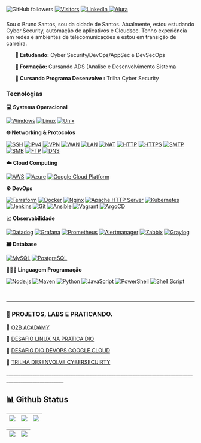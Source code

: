
![GitHub followers](https://img.shields.io/github/followers/BrunoSantos88?style=social) 
[![Visitors](https://api.visitorbadge.io/api/combined?path=https%3A%2F%2Fgithub.com%2FBrunoSantos88&countColor=%2337d67a&style=flat-square&labelStyle=lower)](https://visitorbadge.io/status?path=https%3A%2F%2Fgithub.com%2FBrunoSantos88)
<a href="https://www.linkedin.com/in/brunosantos88/" target="_blank">
    <img src="https://img.shields.io/badge/LinkedIn-0077B5?style=flat-square&logo=linkedin&logoColor=white" alt="LinkedIn">
<a href="https://cursos.alura.com.br/user/ilovegamesrpg" target="_blank">
    <img src="https://img.shields.io/badge/Alura-52B6FF?style=flat-square&logo=alura&logoColor=white" alt="Alura">
</a>

<h3></h3>
Sou o Bruno Santos, sou da cidade de Santos. Atualmente, estou estudando Cyber Security, automação de aplicativos e Cloudsec. Tenho experiência em redes e ambientes de telecomunicações e estou em transição de carreira. </p>

<ul>
    <b> 🎯 Estudando:</b> Cyber Security/DevOps/AppSec e DevSecOps </li> </p>
    <b> 🎯 Formação:</b> Cursando ADS (Analise e Desenvolvimento Sistema </li> </p>
    <b> 🎯 Cursando Programa Desenvolve :</b> Trilha Cyber Security </li>  </p>
</ul>

</p>

<p align="left">
<h3>Tecnologias</h3>

<b> 💻 Systema Operacional </b> <br> </p>
<a href="https://www.microsoft.com/en-us/windows/" alt="Windows" target="_blank">
    <img alt="Windows" src="https://img.shields.io/badge/Windows-0078D6?style=flat&logo=windows&logoColor=white"></a>
<a href="https://www.linux.org/" alt="Linux" target="_blank">
    <img alt="Linux" src="https://img.shields.io/badge/Linux-FCC624?style=flat&logo=linux&logoColor=black"></a>
<a href="https://en.wikipedia.org/wiki/Unix-like" alt="Unix" target="_blank">
    <img alt="Unix" src="https://img.shields.io/badge/Unix-000000?style=flat&logo=unix&logoColor=white"></a>
  </p>   
<b> 🌐 Networking & Protocolos </b> <br> </p>
  <a href="https://www.ssh.com/" alt="SSH" target="_blank">
    <img alt="SSH" src="https://img.shields.io/badge/SSH-000000?style=flat&logo=ssh&logoColor=white"></a>
<a href="https://en.wikipedia.org/wiki/IPv4" alt="IPv4" target="_blank">
    <img alt="IPv4" src="https://img.shields.io/badge/IPv4-0080FF?style=flat&logo=internet-explorer&logoColor=white"></a>
<a href="https://en.wikipedia.org/wiki/Virtual_private_network" alt="VPN" target="_blank">
    <img alt="VPN" src="https://img.shields.io/badge/VPN-009688?style=flat&logo=vpn&logoColor=white"></a>
<a href="https://en.wikipedia.org/wiki/Wide_area_network" alt="WAN" target="_blank">
    <img alt="WAN" src="https://img.shields.io/badge/WAN-FFA000?style=flat&logo=internet-explorer&logoColor=white"></a>
<a href="https://en.wikipedia.org/wiki/Local_area_network" alt="LAN" target="_blank">
    <img alt="LAN" src="https://img.shields.io/badge/LAN-4CAF50?style=flat&logo=internet-explorer&logoColor=white"></a>
<a href="https://en.wikipedia.org/wiki/Network_address_translation" alt="NAT" target="_blank">
    <img alt="NAT" src="https://img.shields.io/badge/NAT-FF5722?style=flat&logo=internet-explorer&logoColor=white"></a>
<a href="https://en.wikipedia.org/wiki/Hypertext_Transfer_Protocol" alt="HTTP" target="_blank">
    <img alt="HTTP" src="https://img.shields.io/badge/HTTP-FF5722?style=flat&logo=http&logoColor=white"></a>
<a href="https://en.wikipedia.org/wiki/HTTPS" alt="HTTPS" target="_blank">
    <img alt="HTTPS" src="https://img.shields.io/badge/HTTPS-00C853?style=flat&logo=https&logoColor=white"></a>
    <a href="https://en.wikipedia.org/wiki/Simple_Mail_Transfer_Protocol" alt="SMTP" target="_blank">
    <img alt="SMTP" src="https://img.shields.io/badge/SMTP-2196F3?style=flat&logo=mail.ru&logoColor=white"></a>
<a href="https://en.wikipedia.org/wiki/Server_Message_Block" alt="SMB" target="_blank">
    <img alt="SMB" src="https://img.shields.io/badge/SMB-4CAF50?style=flat&logo=smb&logoColor=white"></a>
<a href="https://en.wikipedia.org/wiki/File_Transfer_Protocol" alt="FTP" target="_blank">
    <img alt="FTP" src="https://img.shields.io/badge/FTP-03A9F4?style=flat&logo=ftp&logoColor=white"></a>
<a href="https://en.wikipedia.org/wiki/Domain_Name_System" alt="DNS" target="_blank">
    <img alt="DNS" src="https://img.shields.io/badge/DNS-7952B3?style=flat&logo=dns&logoColor=white"></a>


</p>
<b> ☁️ Cloud Computing </b> <br> </p>
<a href="https://aws.amazon.com" alt="AWS" target="_blank">
    <img alt="AWS" src="https://img.shields.io/badge/Amazon_AWS-FFD700?style=flat&logo=amazon-aws&logoColor=white"></a>
<a href="https://azure.microsoft.com" alt="Azure" target="_blank">
    <img alt="Azure" src="https://img.shields.io/badge/Microsoft_Azure-0089D6?style=flat&logo=microsoft-azure&logoColor=white"></a> 
<a href="https://cloud.google.com" alt="Google Cloud Platform" target="_blank">
    <img alt="Google Cloud Platform" src="https://img.shields.io/badge/Google_Cloud_Platform-4285F4?style=flat&logo=google-cloud&logoColor=white"></a> 
</p>
<b> ⚙️ DevOps </b>  </p>

<a href="https://www.terraform.io" alt="Terraform" target="_blank">
    <img alt="Terraform" src="https://img.shields.io/badge/Terraform-7647a7?style=flat&logo=terraform&logoColor=white"></a> 
<a href="https://www.docker.com" alt="Docker" target="_blank">
    <img alt="Docker" src="https://img.shields.io/badge/Docker-2496ED?style=flat&logo=docker&logoColor=white"></a>
<a href="https://www.nginx.com" alt="Nginx" target="_blank">
    <img alt="Nginx" src="https://img.shields.io/badge/Nginx-009639?style=flat&logo=nginx&logoColor=white"></a>
<a href="https://httpd.apache.org/" alt="Apache HTTP Server" target="_blank">
    <img alt="Apache HTTP Server" src="https://img.shields.io/badge/Apache_HTTP_Server-D22128?style=flat&logo=apache&logoColor=white"></a>
<a href="https://kubernetes.io" alt="Kubernetes" target="_blank">
    <img alt="Kubernetes" src="https://img.shields.io/badge/Kubernetes-326CE5?style=flat&logo=kubernetes&logoColor=white"></a>  
<a href="https://www.jenkins.io" alt="Jenkins" target="_blank">
    <img alt="Jenkins" src="https://img.shields.io/badge/Jenkins-D24939?style=flat&logo=jenkins&logoColor=white"></a>
<a href="https://git-scm.com/" alt="Git" target="_blank">
    <img alt="Git" src="https://img.shields.io/badge/Git-F05032?style=flat&logo=git&logoColor=white"></a>
<a href="https://www.ansible.com" alt="Ansible" target="_blank">
   <img alt="Ansible" src="https://img.shields.io/badge/Ansible-EE0000?style=flat&logo=ansible&logoColor=white"></a>
<a href="https://www.vagrantup.com/" alt="Vagrant" target="_blank">
    <img alt="Vagrant" src="https://img.shields.io/badge/Vagrant-1563FF?style=flat&logo=vagrant&logoColor=white"></a>
<a href="https://argoproj.github.io/argo-cd/" alt="ArgoCD" target="_blank">
    <img alt="ArgoCD" src="https://img.shields.io/badge/ArgoCD-5898F1?style=flat&logo=argo-cd&logoColor=white"></a>
 </p>

<b> 📈 Observabilidade </b> </p>
<a href="https://www.datadoghq.com" alt="Datadog" target="_blank">
    <img alt="Datadog" src="https://img.shields.io/badge/Datadog-632CA6?style=flat&logo=datadog&logoColor=white"></a>
<a href="https://grafana.com" alt="Grafana" target="_blank">
 <img alt="Grafana" src="https://img.shields.io/badge/Grafana-F46800?style=flat&logo=grafana&logoColor=white"></a>
<a href="https://prometheus.io" alt="Prometheus" target="_blank">
 <img alt="Prometheus" src="https://img.shields.io/badge/Prometheus-E6522C?style=flat&logo=prometheus&logoColor=white"></a>
<a href="https://prometheus.io" alt="Alertmanager" target="_blank">
<img alt="Alertmanager" src="https://img.shields.io/badge/Alertmanager-FFA500?style=flat&logo=prometheus&logoColor=white"></a> 
<a href="https://www.zabbix.com/" alt="Zabbix" target="_blank">
<img alt="Zabbix" src="https://img.shields.io/badge/Zabbix-DC382D?style=flat&logo=zabbix&logoColor=white"></a>
<a href="https://www.graylog.org/" alt="Graylog" target="_blank">
    <img alt="Graylog" src="https://img.shields.io/badge/Graylog-3E3E3E?style=flat&logo=graylog&logoColor=white"></a>
</p>
<b> 🗃️ Database</b> </p>
<a href="https://www.mysql.com" alt="MySQL" target="_blank">
<img alt="MySQL" src="https://img.shields.io/badge/MySQL-005C84?style=flat&logo=mysql&logoColor=white"></a>
<a href="https://www.postgresql.org" alt="PostgreSQL" target="_blank">
 <img alt="PostgreSQL" src="https://img.shields.io/badge/PostgreSQL-336791?style=flat&logo=postgresql&logoColor=white"></a> 
 
</p>

<b> 👨🏻‍💻 Linguagem Programação</b> </p>
<a href="https://nodejs.org" alt="Node.js" target="_blank">
    <img alt="Node.js" src="https://img.shields.io/badge/Node.js-43853D?style=flat&logo=node.js&logoColor=white"></a>
<a href="https://maven.apache.org" alt="Maven" target="_blank">
    <img alt="Maven" src="https://img.shields.io/badge/Maven-C71A36?style=flat&logo=apache-maven&logoColor=white"></a>
<a href="https://www.python.org" alt="Python" target="_blank">
    <img alt="Python" src="https://img.shields.io/badge/Python-3776AB?style=flat&logo=python&logoColor=white"></a>
<a href="https://developer.mozilla.org/pt-BR/docs/Web/JavaScript" alt="JavaScript" target="_blank">
    <img alt="JavaScript" src="https://img.shields.io/badge/JavaScript-F7DF1E?style=flat&logo=javascript&logoColor=black"></a> 
<a href="https://docs.microsoft.com/en-us/powershell/" alt="PowerShell" target="_blank">
    <img alt="PowerShell" src="https://img.shields.io/badge/PowerShell-5391FE?style=flat&logo=powershell&logoColor=white"></a>
<a href="https://en.wikipedia.org/wiki/Shell_script" alt="Shell Script" target="_blank">
    <img alt="Shell Script" src="https://img.shields.io/badge/Shell_Script-4EAA25?style=flat&logo=gnu-bash&logoColor=white"></a>
    </p>
<br>
______________________________________________________________________________________________________

<h3> 🔗 PROJETOS, LABS E PRATICANDO.</h3>  </p>
     📕 <a href=https://github.com/BrunoSantos88/desafio_o11y_bruno.git/> O2B ACADAMY </a>  </p>
     📕 <a href=https://github.com/BrunoSantos88/bootcamp-linux-dio/> DESAFIO LINUX NA PRATICA DIO </a>  </p>
     📕 <a href=https://github.com/BrunoSantos88/GoogleCloud-Desafio-Dio-Experience/> DESAFIO DIO DEVOPS GOOGLE CLOUD </a>  </p>
     📕 <a href=https://github.com/BrunoSantos88/Desenvolve-Security.git/> TRILHA DESENVOLVE CYBERSECUIRTY </a>  </p>
</li>
 ______________________________________________________________________________________________________

 

## 📊 Github Status
| ![](http://github-profile-summary-cards.vercel.app/api/cards/stats?username=BrunoSantos88&theme=blueberry) | ![](http://github-profile-summary-cards.vercel.app/api/cards/repos-per-language?username=BrunoSantos88&theme=blueberry) | ![](http://github-profile-summary-cards.vercel.app/api/cards/most-commit-language?username=BrunoSantos88&theme=blueberry) |
| :-: | :-: | :-: |

|![](http://github-profile-summary-cards.vercel.app/api/cards/productive-time?username=BrunoSantos88&theme=blueberry&utcOffset=8) |![](http://github-profile-summary-cards.vercel.app/api/cards/profile-details?username=BrunoSantos88&theme=blueberry)| 
| :-: | :-: |

